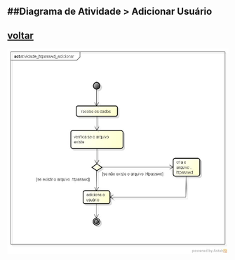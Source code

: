##Diagrama de Atividade > Adicionar Usuário
-
[voltar](https://github.com/gustavomathias/musicall/blob/master/documentacao_uml/README.md)
-
![alt Acesso](imagem/atividade_htpasswd_adicionar.jpg)